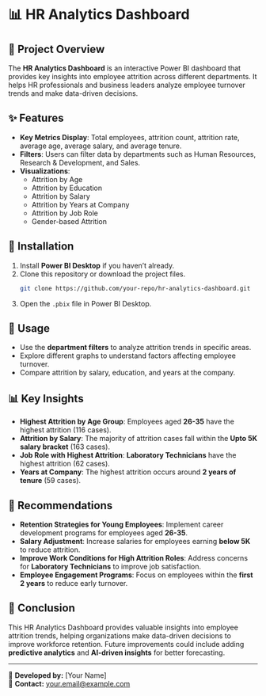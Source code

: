 # 📊 HR Analytics Dashboard

## 📝 Project Overview
The **HR Analytics Dashboard** is an interactive Power BI dashboard that provides key insights into employee attrition across different departments. It helps HR professionals and business leaders analyze employee turnover trends and make data-driven decisions.

## ✨ Features
- **Key Metrics Display**: Total employees, attrition count, attrition rate, average age, average salary, and average tenure.
- **Filters**: Users can filter data by departments such as Human Resources, Research & Development, and Sales.
- **Visualizations**:
  - Attrition by Age
  - Attrition by Education
  - Attrition by Salary
  - Attrition by Years at Company
  - Attrition by Job Role
  - Gender-based Attrition

## 🚀 Installation
1. Install **Power BI Desktop** if you haven’t already.
2. Clone this repository or download the project files.
   ```sh
   git clone https://github.com/your-repo/hr-analytics-dashboard.git
   ```
3. Open the `.pbix` file in Power BI Desktop.

## 📌 Usage
- Use the **department filters** to analyze attrition trends in specific areas.
- Explore different graphs to understand factors affecting employee turnover.
- Compare attrition by salary, education, and years at the company.

## 📊 Key Insights
- **Highest Attrition by Age Group**: Employees aged **26-35** have the highest attrition (116 cases).
- **Attrition by Salary**: The majority of attrition cases fall within the **Upto 5K salary bracket** (163 cases).
- **Job Role with Highest Attrition**: **Laboratory Technicians** have the highest attrition (62 cases).
- **Years at Company**: The highest attrition occurs around **2 years of tenure** (59 cases).

## 📌 Recommendations
- **Retention Strategies for Young Employees**: Implement career development programs for employees aged **26-35**.
- **Salary Adjustment**: Increase salaries for employees earning **below 5K** to reduce attrition.
- **Improve Work Conditions for High Attrition Roles**: Address concerns for **Laboratory Technicians** to improve job satisfaction.
- **Employee Engagement Programs**: Focus on employees within the **first 2 years** to reduce early turnover.

## 🏁 Conclusion
This HR Analytics Dashboard provides valuable insights into employee attrition trends, helping organizations make data-driven decisions to improve workforce retention. Future improvements could include adding **predictive analytics** and **AI-driven insights** for better forecasting.

---

📌 **Developed by:** [Your Name]  
📧 **Contact:** your.email@example.com
